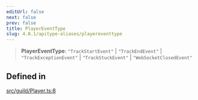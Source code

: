 ```yaml
---
editUrl: false
next: false
prev: false
title: PlayerEventType
slug: 4.0.1/apitype-aliases/playereventtype
---
```


> **PlayerEventType**: `"TrackStartEvent"` | `"TrackEndEvent"` | `"TrackExceptionEvent"` | `"TrackStuckEvent"` | `"WebSocketClosedEvent"`

## Defined in

[src/guild/Player.ts:8](https://github.com/shipgirlproject/shoukaku/blob/396aa531096eda327ade0f473f9807576e9ae9df/src/guild/Player.ts#L8)
